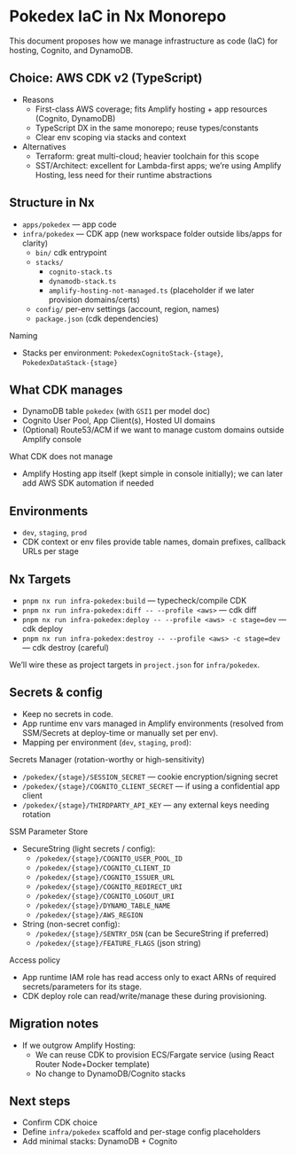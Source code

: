 # Pokedex IaC in Nx Monorepo

This document proposes how we manage infrastructure as code (IaC) for hosting, Cognito, and DynamoDB.

## Choice: AWS CDK v2 (TypeScript)

- Reasons
  - First-class AWS coverage; fits Amplify hosting + app resources (Cognito, DynamoDB)
  - TypeScript DX in the same monorepo; reuse types/constants
  - Clear env scoping via stacks and context
- Alternatives
  - Terraform: great multi-cloud; heavier toolchain for this scope
  - SST/Architect: excellent for Lambda-first apps; we’re using Amplify Hosting, less need for their runtime abstractions

## Structure in Nx

- `apps/pokedex` — app code
- `infra/pokedex` — CDK app (new workspace folder outside libs/apps for clarity)
  - `bin/` cdk entrypoint
  - `stacks/`
    - `cognito-stack.ts`
    - `dynamodb-stack.ts`
    - `amplify-hosting-not-managed.ts` (placeholder if we later provision domains/certs)
  - `config/` per-env settings (account, region, names)
  - `package.json` (cdk dependencies)

Naming
- Stacks per environment: `PokedexCognitoStack-{stage}`, `PokedexDataStack-{stage}`

## What CDK manages

- DynamoDB table `pokedex` (with `GSI1` per model doc)
- Cognito User Pool, App Client(s), Hosted UI domains
- (Optional) Route53/ACM if we want to manage custom domains outside Amplify console

What CDK does not manage
- Amplify Hosting app itself (kept simple in console initially); we can later add AWS SDK automation if needed

## Environments

- `dev`, `staging`, `prod`
- CDK context or env files provide table names, domain prefixes, callback URLs per stage

## Nx Targets

- `pnpm nx run infra-pokedex:build` — typecheck/compile CDK
- `pnpm nx run infra-pokedex:diff -- --profile <aws>` — cdk diff
- `pnpm nx run infra-pokedex:deploy -- --profile <aws> -c stage=dev` — cdk deploy
- `pnpm nx run infra-pokedex:destroy -- --profile <aws> -c stage=dev` — cdk destroy (careful)

We’ll wire these as project targets in `project.json` for `infra/pokedex`.

## Secrets & config

- Keep no secrets in code.
- App runtime env vars managed in Amplify environments (resolved from SSM/Secrets at deploy-time or manually set per env).
- Mapping per environment (`dev`, `staging`, `prod`):

Secrets Manager (rotation-worthy or high-sensitivity)
- `/pokedex/{stage}/SESSION_SECRET` — cookie encryption/signing secret
- `/pokedex/{stage}/COGNITO_CLIENT_SECRET` — if using a confidential app client
- `/pokedex/{stage}/THIRDPARTY_API_KEY` — any external keys needing rotation

SSM Parameter Store
- SecureString (light secrets / config):
  - `/pokedex/{stage}/COGNITO_USER_POOL_ID`
  - `/pokedex/{stage}/COGNITO_CLIENT_ID`
  - `/pokedex/{stage}/COGNITO_ISSUER_URL`
  - `/pokedex/{stage}/COGNITO_REDIRECT_URI`
  - `/pokedex/{stage}/COGNITO_LOGOUT_URI`
  - `/pokedex/{stage}/DYNAMO_TABLE_NAME`
  - `/pokedex/{stage}/AWS_REGION`
- String (non-secret config):
  - `/pokedex/{stage}/SENTRY_DSN` (can be SecureString if preferred)
  - `/pokedex/{stage}/FEATURE_FLAGS` (json string)

Access policy
- App runtime IAM role has read access only to exact ARNs of required secrets/parameters for its stage.
- CDK deploy role can read/write/manage these during provisioning.

## Migration notes

- If we outgrow Amplify Hosting:
  - We can reuse CDK to provision ECS/Fargate service (using React Router Node+Docker template)
  - No change to DynamoDB/Cognito stacks

## Next steps

- Confirm CDK choice
- Define `infra/pokedex` scaffold and per-stage config placeholders
- Add minimal stacks: DynamoDB + Cognito
